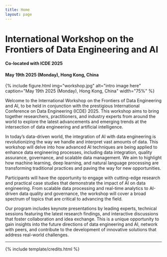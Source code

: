 ```yaml
---
title: Home
layout: page
---
```


# International Workshop on the Frontiers of Data Engineering and AI
#### Co-located with ICDE 2025
#### May 19th 2025 (Monday), Hong Kong, China

{% include figure.html img="workshop.jpg" alt="intro image here" caption="May 19th 2025 (Monday), Hong Kong, China" width="75%" %}

Welcome to the International Workshop on the Frontiers of Data Engineering and AI, to be held in conjunction with the prestigious International Conference on Data Engineering (ICDE) 2025. This workshop aims to bring together researchers, practitioners, and industry experts from around the world to explore the latest advancements and emerging trends at the intersection of data engineering and artificial intelligence.

In today’s data-driven world, the integration of AI with data engineering is revolutionizing the way we handle and interpret vast amounts of data. This workshop will delve into how advanced AI techniques are being applied to enhance data engineering processes, including data integration, quality assurance, governance, and scalable data management. We aim to highlight how machine learning, deep learning, and natural language processing are transforming traditional practices and paving the way for new opportunities.

Participants will have the opportunity to engage with cutting-edge research and practical case studies that demonstrate the impact of AI on data engineering. From scalable data processing and real-time analytics to AI-driven data quality and governance, the workshop will cover a broad spectrum of topics that are critical to advancing the field.

Our program includes keynote presentations by leading experts, technical sessions featuring the latest research findings, and interactive discussions that foster collaboration and idea exchange. This is a unique opportunity to gain insights into the future directions of data engineering and AI, network with peers, and contribute to the development of innovative solutions that address real-world challenges.

<!--{% include toc.html %}-->

------

{% include template/credits.html %}

